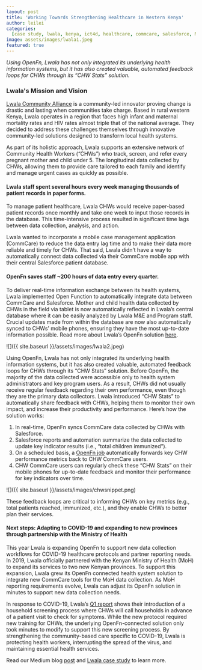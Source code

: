 ```yaml
---
layout: post
title: 'Working Towards Strengthening Healthcare in Western Kenya'
author: leilei
categories:
  [case study, lwala, kenya, ict4d, healthcare, commcare, salesforce, MoHdata]
image: assets/images/lwala1.jpeg
featured: true
---
```


_Using OpenFn, Lwala has not only integrated its underlying health information systems, but it has also created valuable, automated feedback loops for CHWs through its “CHW Stats” solution._

### Lwala's Mission and Vision

[Lwala Community Alliance](http://www.lwala.org) is a community-led innovator proving change is drastic and lasting when communities take charge. Based in rural western Kenya, Lwala operates in a region that faces high infant and maternal mortality rates and HIV rates almost triple that of the national average. They decided to address these challenges themselves through innovative community-led solutions designed to transform local health systems. 

As part of its holistic approach, Lwala supports an extensive network of Community Health Workers (“CHWs”) who track, screen, and refer every pregnant mother and child under 5. The longitudinal data collected by CHWs, allowing them to provide care tailored to each family and identify and manage urgent cases as quickly as possible. 

#### Lwala staff spent several hours every week managing thousands of patient records in paper forms.  

To manage patient healthcare, Lwala CHWs would receive paper-based patient records once monthly and take one week to input those records in the database. This time-intensive process resulted in significant time lags between data collection, analysis, and action. 

Lwala wanted to incorporate a mobile case management application (CommCare) to reduce the data entry lag time and to make their data more reliable and timely for CHWs. That said, Lwala didn’t have a way to automatically connect data collected via their CommCare mobile app with their central Salesforce patient database. 

#### OpenFn saves staff ~200 hours of data entry every quarter. 

To deliver real-time information exchange between its health systems, Lwala implemented Open Function to automatically integrate data between CommCare and Salesforce. Mother and child health data collected by CHWs in the field via tablet is now automatically reflected in Lwala’s central database where it can be easily analyzed by Lwala M&E and Program staff. Crucial updates made from within the database are now also automatically synced to CHWs’ mobile phones, ensuring they have the most up-to-date information possible. Read more about Lwala’s OpenFn solution [here](openfn.org/solutions). 

![]({{ site.baseurl }}/assets/images/lwala2.jpeg)

Using OpenFn, Lwala has not only integrated its underlying health information systems, but it has also created valuable, automated feedback loops for CHWs through its “CHW Stats” solution. Before OpenFn, the majority of the data collected were accessible only to health system administrators and key program users. As a result, CHWs did not usually receive regular feedback regarding their own performance, even though they are the primary data collectors. Lwala introduced “CHW Stats” to automatically share feedback with CHWs, helping them to monitor their own impact, and increase their productivity and performance. Here’s how the solution works:

1. In real-time, OpenFn syncs CommCare data collected by CHWs with Salesforce. 
2. Salesforce reports and automation summarize the data collected to update key indicator results (i.e., “total children immunized”). 
3. On a scheduled basis, a [OpenFn job](https://github.com/OpenFn/lwala/blob/master/salesforce-commcare-jobs/CHW-Stats.js) automatically forwards key CHW performance metrics back to CHW CommCare users. 
4. CHW CommCare users can regularly check these “CHW Stats” on their mobile phones for up-to-date feedback and monitor their performance for key indicators over time. 

![]({{ site.baseurl }}/assets/images/chwsnippet.png)

These feedback loops are critical to informing CHWs on key metrics (e.g., total patients reached, immunized, etc.), and they enable CHWs to better plan their services. 

#### Next steps: Adapting to COVID-19 and expanding to new provinces through partnership with the Ministry of Health

This year Lwala is expanding OpenFn to support new data collection workflows for COVID-19 healthcare protocols and partner reporting needs. In 2019, Lwala officially partnered with the Kenyan Ministry of Health (MoH) to expand its services to two new Kenyan provinces. To support this expansion, Lwala grew its OpenFn connected health system solution to integrate new CommCare tools for the MoH data collection. As MoH reporting requirements evolve, Lwala can adjust its OpenFn solution in minutes to support new data collection needs. 

In response to COVID-19, Lwala’s [Q1 report](https://lwala.org/wp-content/uploads/2020/05/Lwala-Community-Alliance-Insider-Report-Q1-2020.pdf#page=11) shows their introduction of a household screening process where CHWs will call households in advance of a patient visit to check for symptoms. While the new protocol required new training for CHWs, the underlying OpenFn-connected solution only took minutes to modify to support this new screening process. By strengthening the community-based care specific to COVID-19, Lwala is protecting health workers, interrupting the spread of the virus, and maintaining essential health services. 


Read our Medium blog [post](https://medium.com/@taylordowns2000/building-a-real-time-decision-support-tool-for-community-health-workers-75ef8a4ba520?source=---------7------------------) and [Lwala case study](openfn.org/solutions) to learn more.

